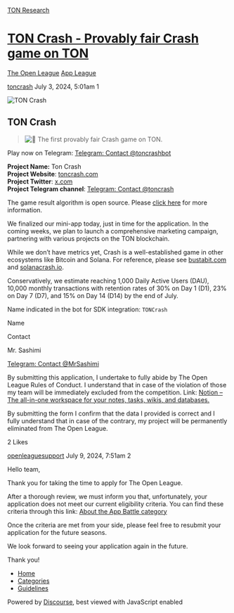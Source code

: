 [TON Research](/)

# [TON Crash - Provably fair Crash game on TON](/t/ton-crash-provably-fair-crash-game-on-ton/27147)

[The Open League](/c/the-open-league/app-leaderboard/58)  [App League](/c/the-open-league/app-leaderboard/58) 

    

[toncrash](https://tonresear.ch/u/toncrash)   July 3, 2024, 5:01am  1

![TON Crash](https://tonresear.ch/uploads/default/original/2X/a/af0173a72277dc3d59aecc1a2c296584e44aa6a0.png)

## [](#ton-crash-1)TON Crash

> ![:rocket:](https://tonresear.ch/images/emoji/twitter/rocket.png?v=12 ":rocket:") The first provably fair Crash game on TON.

Play now on Telegram: [Telegram: Contact @toncrashbot](http://t.me/toncrashbot)

**Project Name:** Ton Crash  
**Project Website**: [toncrash.com](http://toncrash.com)  
**Project Twitter**: [x.com](http://x.com/ton_crash)  
**Project Telegram channel**: [Telegram: Contact @toncrash](http://t.me/toncrash)

The game result algorithm is open source. Please [click here](https://jsfiddle.net/toncrash/apquf4gc/embedded/result/) for more information.

We finalized our mini-app today, just in time for the application. In the coming weeks, we plan to launch a comprehensive marketing campaign, partnering with various projects on the TON blockchain.

While we don’t have metrics yet, Crash is a well-established game in other ecosystems like Bitcoin and Solana. For reference, please see [bustabit.com](https://bustabit.com) and [solanacrash.io](https://solanacrash.io).

Conservatively, we estimate reaching 1,000 Daily Active Users (DAU), 10,000 monthly transactions with retention rates of 30% on Day 1 (D1), 23% on Day 7 (D7), and 15% on Day 14 (D14) by the end of July.

Name indicated in the bot for SDK integration: `TONCrash`

Name

Contact

Mr. Sashimi

[Telegram: Contact @MrSashimi](http://t.me/MrSashimi)

By submitting this application, I undertake to fully abide by The Open League Rules of Conduct. I understand that in case of the violation of those my team will be immediately excluded from the competition. Link: [Notion – The all-in-one workspace for your notes, tasks, wikis, and databases.](https://ton-org.notion.site/The-Open-League-Rules-of-Conduct-04f4a0fedf1a401687075f5efd83de68)

By submitting the form I confirm that the data I provided is correct and I fully understand that in case of the contrary, my project will be permanently eliminated from The Open League.

  2 Likes

[openleaguesupport](https://tonresear.ch/u/openleaguesupport) July 9, 2024, 7:51am  2

Hello team,

Thank you for taking the time to apply for The Open League.

After a thorough review, we must inform you that, unfortunately, your application does not meet our current eligibility criteria. You can find these criteria through this link: [About the App Battle category](https://tonresear.ch/t/about-the-app-battle-category/1275)

Once the criteria are met from your side, please feel free to resubmit your application for the future seasons.

We look forward to seeing your application again in the future.

Thank you!

 

*   [Home](/)
*   [Categories](/categories)
*   [Guidelines](/guidelines)

Powered by [Discourse](https://www.discourse.org), best viewed with JavaScript enabled